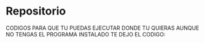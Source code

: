 # Repositorio
CODIGOS PARA QUE TU PUEDAS EJECUTAR DONDE TU QUIERAS AUNQUE NO TENGAS EL PROGRAMA INSTALADO TE DEJO EL CODIGO:
